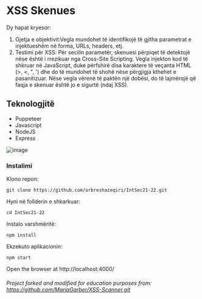 # XSS Skenues

Dy hapat kryesor:
1. Gjetja e objektivit:Vegla mundohet të identifikojë të gjitha parametrat e injektueshëm në forma, URLs, headers, etj.
2. Testimi për XSS: Për secilin parametër, skenuesi përpiqet të detektojë nëse është i rrezikuar nga Cross-Site Scripting. Vegla injekton kod të shkruar në JavaScript, duke përfshirë disa karaktere të veçanta HTML (>, <, ", ') dhe do të mundohet të shohë nëse përgjigja kthehet e pasanitizuar.
Nëse vegla vërenë të paktën një dobësi, do të lajmërojë që faqja e skenuar është jo e sigurtë (ndaj XSS).

## Teknologjitë
 * Puppeteer
 * Javascript
 * NodeJS
 * Express
 
![image](https://user-images.githubusercontent.com/61945677/148642824-74de7626-aa86-4793-9556-4f5af0a0467d.png)

 
### Instalimi

Klono repon:
```
git clone https://github.com/arbreshazeqiri/IntSec21-22.git
```
Hyni në follderin e shkarkuar:
```
cd IntSec21-22
```
Instalo varshmëritë:
```
npm install
```
Ekzekuto aplikacionin:
```
npm start
```
Open the browser at http://localhost:4000/


###### Project forked and modified for education purposes from: https://github.com/MariaGarber/XSS-Scanner.git
